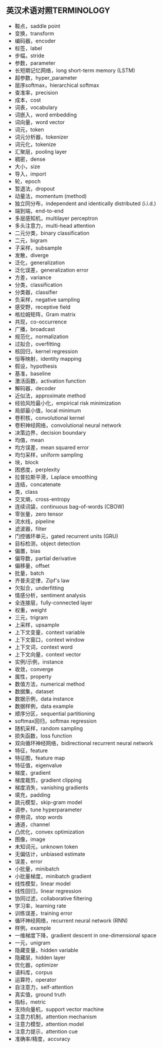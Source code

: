 ## 英汉术语对照TERMINOLOGY

- 鞍点，saddle point
- 变换，transform
- 编码器，encoder
- 标签，label  
- 步幅，stride  
- 参数，parameter  
- 长短期记忆网络，long short-term memory (LSTM)  
- 超参数，hyper_parameter  
- 层序softmax，hierarchical softmax  
- 查准率，precision
- 成本，cost
- 词表，vocabulary
- 词嵌入，word embedding
- 词向量，word vector
- 词元，token
- 词元分析器，tokenizer
- 词元化，tokenize
- 汇聚层，pooling layer
- 稠密，dense
- 大小，size
- 导入，import
- 轮，epoch
- 暂退法，dropout
- 动量法，momentum (method)
- 独立同分布，independent and identically distributed (i.i.d.)
- 端到端，end-to-end
- 多层感知机，multilayer perceptron
- 多头注意力，multi-head attention
- 二元分类，binary classification
- 二元，bigram
- 子采样，subsample
- 发散，diverge
- 泛化，generalization
- 泛化误差，generalization error
- 方差，variance
- 分类，classification
- 分类器，classifier
- 负采样，negative sampling
- 感受野，receptive field
- 格拉姆矩阵，Gram matrix
- 共现，co-occurrence
- 广播，broadcast
- 规范化，normalization
- 过拟合，overfitting
- 核回归，kernel regression
- 恒等映射，identity mapping
- 假设，hypothesis
- 基准，baseline
- 激活函数，activation function
- 解码器，decoder
- 近似法，approximate method
- 经验风险最小化，empirical risk minimization
- 局部最小值，local minimum
- 卷积核，convolutional kernel
- 卷积神经网络，convolutional neural network
- 决策边界，decision boundary
- 均值，mean
- 均方误差，mean squared error
- 均匀采样，uniform sampling
- 块，block
- 困惑度，perplexity
- 拉普拉斯平滑，Laplace smoothing
- 连结，concatenate
- 类，class
- 交叉熵，cross-entropy
- 连续词袋，continuous bag-of-words (CBOW)
- 零张量，zero tensor
- 流水线，pipeline
- 滤波器，filter
- 门控循环单元，gated recurrent units (GRU)
- 目标检测，object detection
- 偏置，bias
- 偏导数，partial derivative
- 偏移量，offset
- 批量，batch
- 齐普夫定律，Zipf's law
- 欠拟合，underfitting
- 情感分析，sentiment analysis
- 全连接层，fully-connected layer
- 权重，weight
- 三元，trigram
- 上采样，upsample
- 上下文变量，context variable
- 上下文窗口，context window
- 上下文词，context word
- 上下文向量，context vector
- 实例/示例，instance
- 收敛，converge
- 属性，property
- 数值方法，numerical method
- 数据集，dataset
- 数据示例，data instance
- 数据样例，data example
- 顺序分区，sequential partitioning
- softmax回归，softmax regression
- 随机采样，random sampling
- 损失函数，loss function
- 双向循环神经网络，bidirectional recurrent neural network
- 特征，feature
- 特征图，feature map
- 特征值，eigenvalue
- 梯度，gradient
- 梯度裁剪，gradient clipping
- 梯度消失，vanishing gradients
- 填充，padding
- 跳元模型，skip-gram model
- 调参，tune hyperparameter
- 停用词，stop words
- 通道，channel
- 凸优化，convex optimization
- 图像，image
- 未知词元，unknown token
- 无偏估计，unbiased estimate
- 误差，error
- 小批量，minibatch
- 小批量梯度，minibatch gradient
- 线性模型，linear model
- 线性回归，linear regression
- 协同过滤，collaborative filtering
- 学习率，learning rate
- 训练误差，training error
- 循环神经网络，recurrent neural network (RNN)
- 样例，example
- 一维梯度下降，gradient descent in one-dimensional space
- 一元，unigram
- 隐藏变量，hidden variable
- 隐藏层，hidden layer
- 优化器，optimizer
- 语料库，corpus
- 运算符，operator
- 自注意力，self-attention
- 真实值，ground truth
- 指标，metric
- 支持向量机，support vector machine
- 注意力机制，attention mechanism
- 注意力模型，attention model
- 注意力提示，attention cue
- 准确率/精度，accuracy